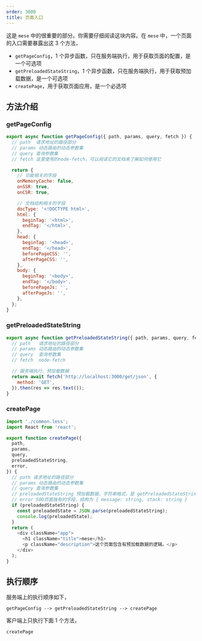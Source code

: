 ```yaml
---
order: 3000
title: 页面入口
---
```


这是 `mese` 中的很重要的部分。你需要仔细阅读这块内容。在 `mese` 中，一个页面的入口需要暴露出这 3 个方法，

- `getPageConfig`，1 个异步函数，只在服务端执行，用于获取页面的配置，是一个可选项
- `getPreloadedStateString`，1 个异步函数，只在服务端执行，用于获取预加载数据，是一个可选项
- `createPage`，用于获取页面应用，是一个必选项

## 方法介绍

### getPageConfig

```javascript
export async function getPageConfig({ path, params, query, fetch }) {
  // path  请求地址的路径部分
  // params 动态路由的动态参数集
  // query 查询参数集
  // fetch 这里使用的node-fetch，可以阅读它的文档来了解如何使用它

  return {
    // 功能相关的字段
    onMemoryCache: false,
    onSSR: true,
    onCSR: true,

    // 文档结构相关的字段
    docType: '<!DOCTYPE html>',
    html: {
      beginTag: '<html>',
      endTag: '</html>',
    },
    head: {
      beginTag: '<head>',
      endTag: '</head>',
      beforePageCSS: '',
      afterPageCSS: '',
    },
    body: {
      beginTag: '<body>',
      endTag: '</body>',
      beforePageJs: '',
      afterPageJs: '',
    },
  };
}
```

### getPreloadedStateString

```javascript
export async function getPreloadedStateString({ path, params, query, fetch }) {
  // path   请求地址的路径部分
  // params 动态路由的动态参数集
  // query  查询参数集
  // fetch  node-fetch

  // 服务端执行，预加载数据
  return await fetch('http://localhost:3000/get/json', {
    method: 'GET',
  }).then(res => res.text());
}
```

### createPage

```javascript
import './common.less';
import React from 'react';

export function createPage({
  path,
  params,
  query,
  preloadedStateString,
  error,
}) {
  // path 请求地址的路径部分
  // params 动态路由的动态参数集
  // query 查询参数集
  // preloadedStateString 预加载数据，字符串格式，是 getPreloadedStateString 的结果
  // error 500页面独有的字段，结构为 { message: string, stack: string }
  if (preloadedStateString) {
    const preloadedState = JSON.parse(preloadedStateString);
    console.log(preloadedState);
  }
  return (
    <div className="app">
      <h1 className="title">mese</h1>
      <p className="description">这个页面包含有预加载数据的逻辑。</p>
    </div>
  );
}
```

## 执行顺序

服务端上的执行顺序如下，

```
getPageConfig --> getPreloadedStateString --> createPage
```

客户端上只执行下面 1 个方法，

```
createPage
```

